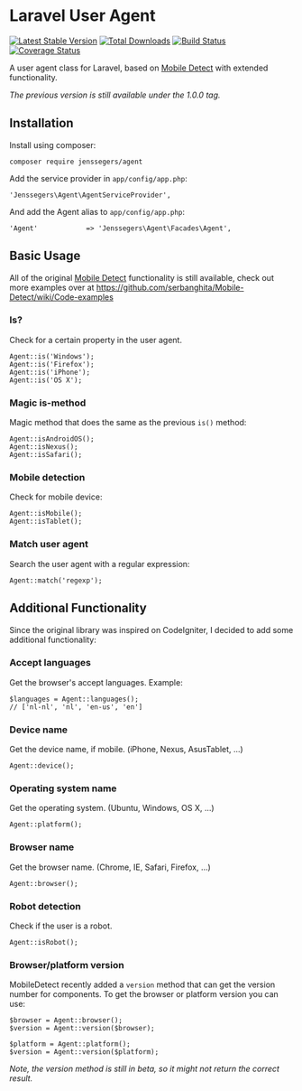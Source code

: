 Laravel User Agent
==================

[![Latest Stable Version](http://img.shields.io/github/release/jenssegers/laravel-agent.svg)](https://packagist.org/packages/jenssegers/agent) [![Total Downloads](http://img.shields.io/packagist/dm/jenssegers/agent.svg)](https://packagist.org/packages/jenssegers/agent) [![Build Status](http://img.shields.io/travis/jenssegers/laravel-agent.svg)](https://travis-ci.org/jenssegers/laravel-agent) [![Coverage Status](http://img.shields.io/coveralls/jenssegers/laravel-agent.svg)](https://coveralls.io/r/jenssegers/laravel-agent)

A user agent class for Laravel, based on [Mobile Detect](https://github.com/serbanghita/Mobile-Detect) with extended functionality.

*The previous version is still available under the 1.0.0 tag.*

Installation
------------

Install using composer:

	composer require jenssegers/agent

Add the service provider in `app/config/app.php`:

	'Jenssegers\Agent\AgentServiceProvider',

And add the Agent alias to `app/config/app.php`:

	'Agent'            => 'Jenssegers\Agent\Facades\Agent',

Basic Usage
-----------

All of the original [Mobile Detect](https://github.com/serbanghita/Mobile-Detect) functionality is still available, check out more examples over at https://github.com/serbanghita/Mobile-Detect/wiki/Code-examples

### Is?

Check for a certain property in the user agent.

	Agent::is('Windows');
	Agent::is('Firefox');
	Agent::is('iPhone');
	Agent::is('OS X');

### Magic is-method

Magic method that does the same as the previous `is()` method:

	Agent::isAndroidOS();
	Agent::isNexus();
	Agent::isSafari();

### Mobile detection

Check for mobile device:

	Agent::isMobile();
	Agent::isTablet();

### Match user agent

Search the user agent with a regular expression:

	Agent::match('regexp');

Additional Functionality
------------------------

Since the original library was inspired on CodeIgniter, I decided to add some additional functionality:

### Accept languages

Get the browser's accept languages. Example:

	$languages = Agent::languages();
	// ['nl-nl', 'nl', 'en-us', 'en']

### Device name

Get the device name, if mobile. (iPhone, Nexus, AsusTablet, ...)

	Agent::device();

### Operating system name

Get the operating system. (Ubuntu, Windows, OS X, ...)

	Agent::platform();

### Browser name

Get the browser name. (Chrome, IE, Safari, Firefox, ...)

	Agent::browser();

### Robot detection

Check if the user is a robot.

	Agent::isRobot();

### Browser/platform version

MobileDetect recently added a `version` method that can get the version number for components. To get the browser or platform version you can use:

	$browser = Agent::browser();
	$version = Agent::version($browser);

	$platform = Agent::platform();
	$version = Agent::version($platform);

*Note, the version method is still in beta, so it might not return the correct result.*

